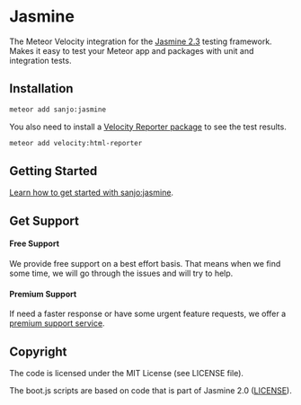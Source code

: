 # Jasmine

The Meteor Velocity integration for the [Jasmine 2.3](http://jasmine.github.io/2.3/introduction.html) testing framework.
Makes it easy to test your Meteor app and packages with unit and integration tests.

## Installation

```bash
meteor add sanjo:jasmine
```

You also need to install a [Velocity Reporter package](https://github.com/meteor-velocity/velocity#reporters) to see the test results.

```bash
meteor add velocity:html-reporter
```

## Getting Started

[Learn how to get started with sanjo:jasmine](https://velocity.readme.io/docs/getting-started-with-jasmine).

## Get Support

#### Free Support

We provide free support on a best effort basis. That means when we find some time, we will go through the issues and will try to help.

#### Premium Support

If need a faster response or have some urgent feature requests, we offer a [premium support service](http://xolv.io/services/velocity-premium-support/).

## Copyright

The code is licensed under the MIT License (see LICENSE file).

The boot.js scripts are based on code that is part of Jasmine 2.0 ([LICENSE](https://github.com/pivotal/jasmine/blob/v2.0.0/MIT.LICENSE)).
